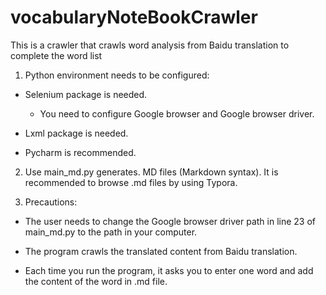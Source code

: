 # vocabularyNoteBookCrawler
This is a crawler that crawls word analysis from Baidu translation to complete the word list
1. Python environment needs to be configured:

- Selenium package is needed.

  - You need to configure Google browser and Google browser driver.

- Lxml package is needed.

- Pycharm is recommended.

2. Use main_md.py generates. MD files (Markdown syntax). It is recommended to browse .md files by using Typora.

3. Precautions:

- The user needs to change the Google browser driver path in line 23 of main_md.py to the path in your computer.

- The program crawls the translated content from Baidu translation.

- Each time you run the program, it asks you to enter one word and add the content of the word in .md file.
